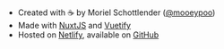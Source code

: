 * Created with ☕ by Moriel Schottlender ([@mooeypoo](https://twitter.com/mooeypoo))
* Made with [NuxtJS](https://nuxtjs.org/) and [Vuetify](https://vuetifyjs.com/)
* Hosted on [Netlify](https://www.netlify.com/), available on [GitHub](https://github.com/mooeypoo/moriel.tech)